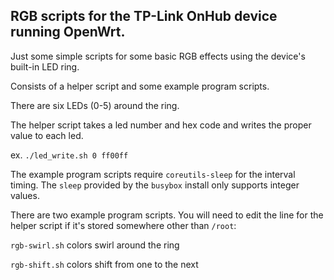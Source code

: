 ## RGB scripts for the TP-Link OnHub device running OpenWrt.


Just some simple scripts for some basic RGB effects using the device's built-in LED ring.

Consists of a helper script and some example program scripts.


There are six LEDs (0-5) around the ring.


The helper script takes a led number and hex code and writes the proper value to each led.

ex. ```./led_write.sh 0 ff00ff```


The example program scripts require ```coreutils-sleep``` for the interval timing. 
The ```sleep``` provided by the ```busybox``` install only supports integer values.

There are two example program scripts. You will need to edit the line for the helper script if it's stored somewhere other than ```/root```:

```rgb-swirl.sh``` colors swirl around the ring

```rgb-shift.sh``` colors shift from one to the next
